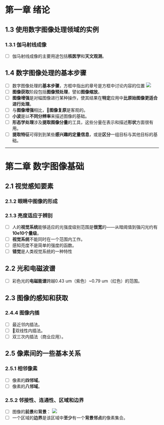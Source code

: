 # 第一章 绪论
## 1.3 使用数字图像处理领域的实例
### 1.3.1 伽马射线成像
- [ ] 伽马射线成像的主要用途包括**核医学**和**天文观测**。

## 1.4 数字图像处理的基本步骤
- [ ] 数字图像处理的**基本步骤**，方框中指出的章号是方框中讨论内容的位置
![](https://ws4.sinaimg.cn/large/006tKfTcgy1fqs3l33hgjj31kw0vgjz9.jpg)
- [ ] **图像获取**阶段包括**图像预处理**，譬如**图像缩放**。
- [ ] **图像增强**是对幅图像进行某种操作，使其结果在**特定**应用中**比原始图像更适合进行处理**。
- [ ] 与**图像增强**相比，**图像复原**是客观的。
- [ ] **小波**是以**不同分辨率**来描述图像的基础。
- [ ] **形态学处理**涉及**提取图像分量**的工具，这些分量在表示和描述**形状**方面很有用。
- [ ] **提取特征**可得到到某些**感兴趣的定量信息**，或是**区分**一组目标与其他目标的基础。

------
# 第二章 数字图像基础
## 2.1 视觉感知要素
### 2.1.2 眼睛中图像的形成
### 2.1.3 亮度适应于辨别
- [ ] 人的**视觉系统**能够适应的光强度级别范围是**很宽**的——从暗阈值到强闪光约有**10e10个量级**。
- [ ] **视觉系统**不能同时在一个范围内工作。
- [ ] 感知亮度不是简单的强度的函数。
- [ ] **错觉**是人类视觉系统的一种特性

## 2.2 光和电磁波谱
- [ ] 彩色光的**电磁能谱**跨越0.43 um（紫色）~0.79 um（红色）的范围。

## 2.3 图像的感知和获取
### 2.4.4 图像内插
- [ ] 最近邻内插法。
- [ ] 双线性内插法。
- [ ] 双三次内插法（商业应用）。

## 2.5 像素间的一些基本关系
### 2.5.1 相邻像素
- [ ] 像素的**四邻域**。
- [ ] 像素的**八邻域**。

### 2.5.2 邻接性、连通性、区域和边界
- [ ] 图像的**前景**和**背景**：
![](https://ws4.sinaimg.cn/large/006tKfTcgy1fqs6pif59jj31kw065dml.jpg)
- [ ] 一个区域的**边界**是该区域中**至少**有一个**背景邻点**的像素集合。